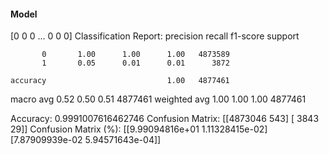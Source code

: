 #### Model
[0 0 0 ... 0 0 0]
Classification Report:
              precision    recall  f1-score   support

           0       1.00      1.00      1.00   4873589
           1       0.05      0.01      0.01      3872

    accuracy                           1.00   4877461
   macro avg       0.52      0.50      0.51   4877461
weighted avg       1.00      1.00      1.00   4877461

Accuracy: 0.9991007616462746
Confusion Matrix:
[[4873046     543]
 [   3843      29]]
Confusion Matrix (%):
[[9.99094816e+01 1.11328415e-02]
 [7.87909939e-02 5.94571643e-04]]
